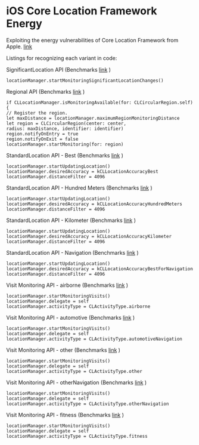 # iOS Core Location Framework Energy

Exploiting the energy vulnerabilities of Core Location Framework from Apple. [link](https://developer.apple.com/documentation/corelocation/) 


Listings for recognizing each variant in code:

SignificantLocation API (Benchmarks [link](https://developer.apple.com/documentation/corelocation/) )
```
locationManager.startMonitoringSignificantLocationChanges()
```

Regional API (Benchmarks [link](https://github.com/themaplelab/iosCoreLocationEnergy/tree/master/LocationBenchmarks/RegionalAPI) )
```
if CLLocationManager.isMonitoringAvailable(for: CLCircularRegion.self) {
// Register the region.
let maxDistance = locationManager.maximumRegionMonitoringDistance
let region = CLCircularRegion(center: center, 
radius: maxDistance, identifier: identifier)
region.notifyOnEntry = true
region.notifyOnExit = false
locationManager.startMonitoring(for: region)
```

StandardLocation API - Best (Benchmarks [link](https://github.com/themaplelab/iosCoreLocationEnergy/tree/master/LocationBenchmarks/StandardAPI_Best) )
```
locationManager.startUpdatingLocation()
locationManager.desiredAccuracy = kCLLocationAccuracyBest
locationManager.distanceFilter = 4096
```
StandardLocation API - Hundred Meters (Benchmarks [link](https://github.com/themaplelab/iosCoreLocationEnergy/tree/master/LocationBenchmarks/StandardAPI_HundredMeters) )
```
locationManager.startUpdatingLocation()
locationManager.desiredAccuracy = kCLLocationAccuracyHundredMeters
locationManager.distanceFilter = 4096 
```
StandardLocation API - Kilometer (Benchmarks [link](https://github.com/themaplelab/iosCoreLocationEnergy/tree/master/LocationBenchmarks/StandardAPI_Kilometer) )
```
locationManager.startUpdatingLocation()
locationManager.desiredAccuracy = kCLLocationAccuracyKilometer
locationManager.distanceFilter = 4096 
```
StandardLocation API - Navigation (Benchmarks [link](https://github.com/themaplelab/iosCoreLocationEnergy/tree/master/LocationBenchmarks/StandardAPI_Navigation) )
```
locationManager.startUpdatingLocation()
locationManager.desiredAccuracy = kCLLocationAccuracyBestForNavigation
locationManager.distanceFilter = 4096 
```
Visit Monitoring API - airborne (Benchmarks [link](https://github.com/themaplelab/iosCoreLocationEnergy/tree/master/LocationBenchmarks/VisitMonitoringAPI/VisitMoniotoringAPI_TypeAirborne) )
```
locationManager.startMonitoringVisits()
locationManager.delegate = self
locationManager.activityType = CLActivityType.airborne
```
Visit Monitoring API - automotive (Benchmarks [link](https://github.com/themaplelab/iosCoreLocationEnergy/tree/master/LocationBenchmarks/VisitMonitoringAPI/VisitMoniotoringAPI_TypeAutomativeNavigation) )
```
locationManager.startMonitoringVisits()
locationManager.delegate = self
locationManager.activityType = CLActivityType.automotiveNavigation
```
Visit Monitoring API - other (Benchmarks [link](https://github.com/themaplelab/iosCoreLocationEnergy/tree/master/LocationBenchmarks/VisitMonitoringAPI/VisitMoniotoringAPI_TypeOther) )
```
locationManager.startMonitoringVisits()
locationManager.delegate = self
locationManager.activityType = CLActivityType.other
```
Visit Monitoring API - otherNavigation (Benchmarks [link](https://github.com/themaplelab/iosCoreLocationEnergy/tree/master/LocationBenchmarks/VisitMonitoringAPI/VisitMoniotoringAPI_TypeOtherNavigation) )
```
locationManager.startMonitoringVisits()
locationManager.delegate = self
locationManager.activityType = CLActivityType.otherNavigation
```
Visit Monitoring API - fitness (Benchmarks [link](https://github.com/themaplelab/iosCoreLocationEnergy/tree/master/LocationBenchmarks/VisitMonitoringAPI/VisitMoniotoringAPI_TypeFitness) )
```
locationManager.startMonitoringVisits()
locationManager.delegate = self
locationManager.activityType = CLActivityType.fitness
```
